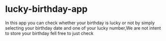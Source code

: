 # lucky-birthday-app
In this app you can check whether your birthday is lucky or not by simply selecting your birthday date and one of your lucky number,We are not intent to store your birthday fell free to just check
